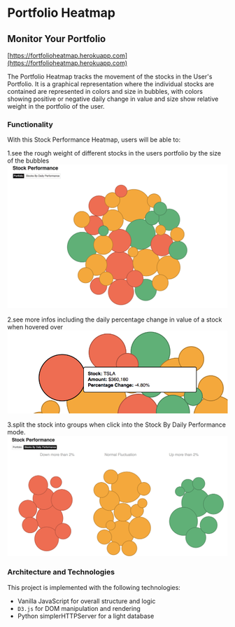 # Portfolio Heatmap

## Monitor Your Portfolio
[https://fortfolioheatmap.herokuapp.com](https://fortfolioheatmap.herokuapp.com)

The Portfolio Heatmap tracks the movement of the stocks in the User's Portfolio. It is a graphical representation where the individual stocks are contained are represented in colors and size in bubbles, with colors showing positive or negative daily change in value and size show relative weight in the portfolio of the user.

### Functionality

With this Stock Performance Heatmap, users will be able to:

1.see the rough weight of different stocks in the users portfolio by the size of the bubbles
![Home Page](https://github.com/klhang/JS-Frontend-Project/blob/master/Docs/Screen%20Shot%202017-10-06%20at%2010.27.15%20AM.png)

2.see more infos including the daily percentage change in value of a stock when hovered over
![More Infos](https://github.com/klhang/JS-Frontend-Project/blob/master/Docs/Screen%20Shot%202017-10-06%20at%2010.28.25%20AM.png)

3.split the stock into groups when click into the Stock By Daily Performance mode.
![Split by Performance](https://github.com/klhang/JS-Frontend-Project/blob/master/Docs/Screen%20Shot%202017-10-06%20at%2010.27.33%20AM.png)


### Architecture and Technologies

This project is implemented with the following technologies:

- Vanilla JavaScript for overall structure and logic
- `D3.js` for DOM manipulation and rendering
- Python simplerHTTPServer for a light database
